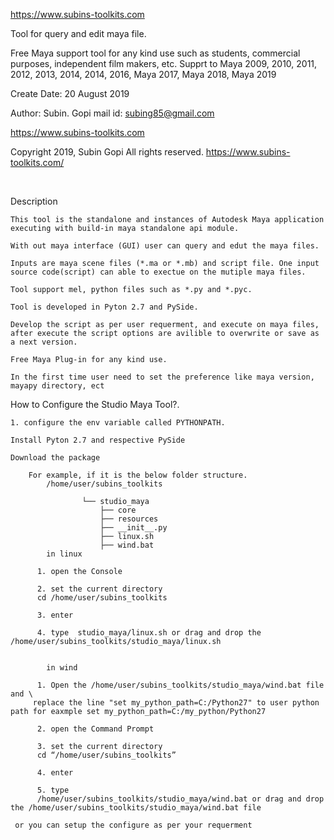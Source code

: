 https://www.subins-toolkits.com

Tool for query and edit maya file.


Free Maya support tool for any kind use such as students, commercial purposes, independent film makers, etc.
Supprt to Maya 2009, 2010, 2011, 2012, 2013, 2014, 2014, 2016, Maya 2017, Maya 2018, Maya 2019

Create Date:   20 August 2019

Author: Subin. Gopi
mail id: subing85@gmail.com

https://www.subins-toolkits.com

Copyright 2019, Subin Gopi All rights reserved. https://www.subins-toolkits.com/

​

Description

    This tool is the standalone and instances of Autodesk Maya application executing with build-in maya standalone api module.
    
    With out maya interface (GUI) user can query and edut the maya files.
    
    Inputs are maya scene files (*.ma or *.mb) and script file. One input source code(script) can able to exectue on the mutiple maya files.
    
    Tool support mel, python files such as *.py and *.pyc.
    
    Tool is developed in Pyton 2.7 and PySide.
    
    Develop the script as per user requerment, and execute on maya files, after execute the script options are avilible to overwrite or save as a next version. 

    Free Maya Plug-in for any kind use.
    
    In the first time user need to set the preference like maya version, mayapy directory, ect

  
    


How to Configure the Studio Maya Tool?.​

    1. configure the env variable called PYTHONPATH.
    
	Install Pyton 2.7 and respective PySide
	
	Download the package
    
        For example, if it is the below folder structure.
            /home/user/subins_toolkits
            
                    └── studio_maya
                        ├── core
                        ├── resources            
                        ├── __init__.py 
                        ├── linux.sh
                        ├── wind.bat                         
            in linux 
            
	      1. open the Console
	      
	      2. set the current directory	
		  cd /home/user/subins_toolkits
	      
	      3. enter
	      
	      4. type  studio_maya/linux.sh or drag and drop the /home/user/subins_toolkits/studio_maya/linux.sh

            
            in wind     
            
	      1. Open the /home/user/subins_toolkits/studio_maya/wind.bat file and \
		 replace the line "set my_python_path=C:/Python27" to user python path for eaxmple set my_python_path=C:/my_python/Python27
            
	      2. open the Command Prompt
	      
	      3. set the current directory 	
		  cd “/home/user/subins_toolkits”
	      
	      4. enter
	      
	      5. type 	
		  /home/user/subins_toolkits/studio_maya/wind.bat or drag and drop the /home/user/subins_toolkits/studio_maya/wind.bat file
		  
	 or you can setup the configure as per your requerment
              


